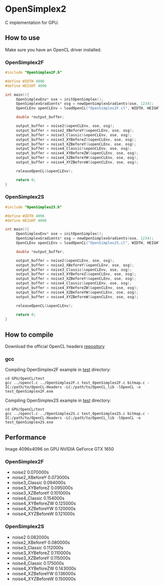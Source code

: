 # OpenSimplex2
C implementation for GPU.

## How to use
Make sure you have an OpenCL driver installed.
### OpenSimplex2F
```c
#include "OpenSimplex2F.h"

#define WIDTH 4096
#define HEIGHT 4096

int main(){
     OpenSimplexEnv* ose = initOpenSimplex();
     OpenSimplexGradients* osg = newOpenSimplexGradients(ose, 1234);
     OpenCLEnv openCLEnv = loadOpenCL("OpenSimplex2F.cl", WIDTH, HEIGHT);

     double *output_buffer;

     output_buffer = noise2(&openCLEnv, ose, osg);
     output_buffer = noise2_XBeforeY(&openCLEnv, ose, osg);
     output_buffer = noise3_Classic(&openCLEnv, ose, osg);
     output_buffer = noise3_XYBeforeZ(&openCLEnv, ose, osg);
     output_buffer = noise3_XZBeforeY(&openCLEnv, ose, osg);
     output_buffer = noise4_Classic(&openCLEnv, ose, osg);
     output_buffer = noise4_XYBeforeZW(&openCLEnv, ose, osg);
     output_buffer = noise4_XZBeforeYW(&openCLEnv, ose, osg);
     output_buffer = noise4_XYZBeforeW(&openCLEnv, ose, osg);

     releaseOpenCL(&openCLEnv);

     return 0;
}
```
### OpenSimplex2S
```c
#include "OpenSimplex2S.h"

#define WIDTH 4096
#define HEIGHT 4096

int main(){
     OpenSimplexEnv* ose = initOpenSimplex();
     OpenSimplexGradients* osg = newOpenSimplexGradients(ose, 1234);
     OpenCLEnv openCLEnv = loadOpenCL("OpenSimplex2S.cl", WIDTH, HEIGHT);

     double *output_buffer;

     output_buffer = noise2(&openCLEnv, ose, osg);
     output_buffer = noise2_XBeforeY(&openCLEnv, ose, osg);
     output_buffer = noise3_Classic(&openCLEnv, ose, osg);
     output_buffer = noise3_XYBeforeZ(&openCLEnv, ose, osg);
     output_buffer = noise3_XZBeforeY(&openCLEnv, ose, osg);
     output_buffer = noise4_Classic(&openCLEnv, ose, osg);
     output_buffer = noise4_XYBeforeZW(&openCLEnv, ose, osg);
     output_buffer = noise4_XZBeforeYW(&openCLEnv, ose, osg);
     output_buffer = noise4_XYZBeforeW(&openCLEnv, ose, osg);

     releaseOpenCL(&openCLEnv);
     
     return 0;
}
```

## How to compile
Download the official OpenCL headers [repository](https://github.com/KhronosGroup/OpenCL-Headers)
### gcc
Compiling OpenSimplex2F example in [test](https://github.com/MarcoCiaramella/OpenSimplex2/tree/main/GPU/OpenCL/test) directory:
```shell
cd GPU/OpenCL/test
gcc ../opencl.c ../OpenSimplex2F.c test_OpenSimplex2F.c bitmap.c -IC:/path/to/OpenCL-Headers -LC:/path/to/OpenCL_lib -lOpenCL -o test_OpenSimplex2F.exe
```
Compiling OpenSimplex2S example in [test](https://github.com/MarcoCiaramella/OpenSimplex2/tree/main/GPU/OpenCL/test) directory:
```shell
cd GPU/OpenCL/test
gcc ../opencl.c ../OpenSimplex2S.c test_OpenSimplex2S.c bitmap.c -IC:/path/to/OpenCL-Headers -LC:/path/to/OpenCL_lib -lOpenCL -o test_OpenSimplex2S.exe
```

## Performance
Image 4096x4096 on GPU NVIDIA GeForce GTX 1650
### OpenSimplex2F
* noise2 0.070000s
* noise2_XBeforeY 0.073000s
* noise3_Classic 0.094000s
* noise3_XYBeforeZ 0.095000s
* noise3_XZBeforeY 0.101000s
* noise4_Classic 0.154000s
* noise4_XYBeforeZW 0.125000s
* noise4_XZBeforeYW 0.120000s
* noise4_XYZBeforeW 0.121000s
### OpenSimplex2S
* noise2 0.082000s
* noise2_XBeforeY 0.080000s
* noise3_Classic 0.112000s
* noise3_XYBeforeZ 0.110000s
* noise3_XZBeforeY 0.115000s
* noise4_Classic 0.175000s
* noise4_XYBeforeZW 0.143000s
* noise4_XZBeforeYW 0.136000s
* noise4_XYZBeforeW 0.150000s